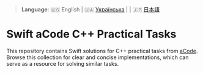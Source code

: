 > **Language**: 🇺🇸 English | 🇺🇦 [Українська](README.uk.md) | | 🇯🇵 [日本語](README.ja.md)

# Swift aCode C++ Practical Tasks

This repository contains Swift solutions for C++ practical tasks from [aCode](https://acode.com.ua). Browse this collection for clear and concise implementations, which can serve as a resource for solving similar tasks.
